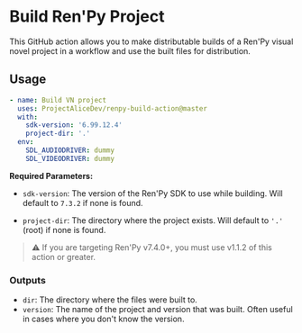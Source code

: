 # Build Ren'Py Project

This GitHub action allows you to make distributable builds of a Ren'Py visual novel project in a workflow and use the built files for distribution.

## Usage

```yml
- name: Build VN project
  uses: ProjectAliceDev/renpy-build-action@master
  with:
    sdk-version: '6.99.12.4'
    project-dir: '.'
  env:
    SDL_AUDIODRIVER: dummy
    SDL_VIDEODRIVER: dummy
```

**Required Parameters:**

- `sdk-version`: The version of the Ren'Py SDK to use while building. Will default to `7.3.2` if none is found.

- `project-dir`: The directory where the project exists. Will default to `'.'` (root) if none is found.

> :warning: If you are targeting Ren'Py v7.4.0+, you must use v1.1.2 of this action or greater.

### Outputs

- `dir`: The directory where the files were built to.
- `version`: The name of the project and version that was built. Often useful in cases where you don't know the version.
